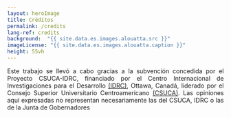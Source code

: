 ```yaml
---
layout: heroImage
title: Créditos
permalink: /credits
lang-ref: credits
background:  "{{ site.data.es.images.alouatta.src }}"
imageLicense: "{{ site.data.es.images.alouatta.caption }}"
height: 55vh
---
```



<div style="text-align: justify">
Este trabajo se llevó a cabo gracias a la subvención concedida por el Proyecto CSUCA-IDRC, financiado por el Centro Internacional de Investigaciones para el Desarrollo <a href="https://idrc-crdi.ca/es">(IDRC)</a>, Ottawa, Canadá, liderado por el Consejo Superior Universitario Centroamericano <a href="https://pridca.csuca.org/">(CSUCA)</a>. Las opiniones aquí expresadas no representan necesariamente las del CSUCA, IDRC o las de la Junta de Gobernadores
</div>